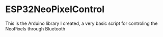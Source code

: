 # ESP32NeoPixelControl
This is the Arduino library I created, a very basic script for controling the NeoPixels through Bluetooth
